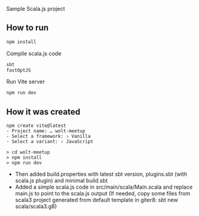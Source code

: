 Sample Scala.js project

## How to run

```bash
npm install
```

Compile scala.js code
```bash
sbt
fastOptJS
```

Run Vite server
```bash
npm run dev
```

## How it was created

```code
npm create vite@latest
- Project name: … wolt-meetup
- Select a framework: › Vanilla
- Select a variant: › JavaScript

> cd wolt-meetup
> npm install
> npm run dev
```

- Then added build.properties with latest sbt version, plugins.sbt (with scala.js plugin) and minimal build.sbt
- Added a simple scala.js code in src/main/scala/Main.scala and replace main.js to point to the scala.js output
(If needed, copy some files from scala3 project generated from default template in giter8:
sbt new scala/scala3.g8)